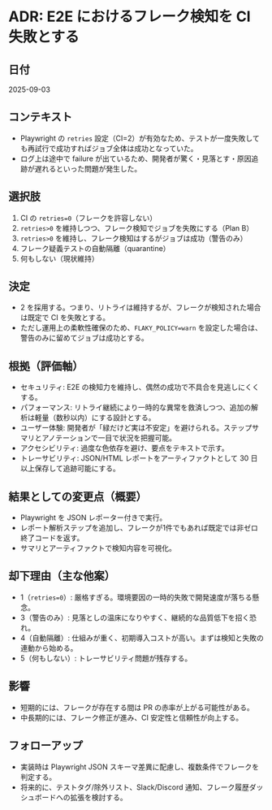 # ADR: E2E におけるフレーク検知を CI 失敗とする

## 日付
2025-09-03

## コンテキスト
- Playwright の `retries` 設定（CI=2）が有効なため、テストが一度失敗しても再試行で成功すればジョブ全体は成功となっていた。
- ログ上は途中で failure が出ているため、開発者が驚く・見落とす・原因追跡が遅れるといった問題が発生した。

## 選択肢
1. CI の `retries=0`（フレークを許容しない）
2. `retries>0` を維持しつつ、フレーク検知でジョブを失敗にする（Plan B）
3. `retries>0` を維持し、フレーク検知はするがジョブは成功（警告のみ）
4. フレーク疑義テストの自動隔離（quarantine）
5. 何もしない（現状維持）

## 決定
- 2 を採用する。つまり、リトライは維持するが、フレークが検知された場合は既定で CI を失敗とする。
- ただし運用上の柔軟性確保のため、`FLAKY_POLICY=warn` を設定した場合は、警告のみに留めてジョブは成功とする。

## 根拠（評価軸）
- セキュリティ: E2E の検知力を維持し、偶然の成功で不具合を見逃しにくくする。
- パフォーマンス: リトライ継続により一時的な異常を救済しつつ、追加の解析は軽量（数秒以内）にする設計とする。
- ユーザー体験: 開発者が「緑だけど実は不安定」を避けられる。ステップサマリとアノテーションで一目で状況を把握可能。
- アクセシビリティ: 過度な色依存を避け、要点をテキストで示す。
- トレーサビリティ: JSON/HTML レポートをアーティファクトとして 30 日以上保存して追跡可能にする。

## 結果としての変更点（概要）
- Playwright を JSON レポーター付きで実行。
- レポート解析ステップを追加し、フレークが1件でもあれば既定では非ゼロ終了コードを返す。
- サマリとアーティファクトで検知内容を可視化。

## 却下理由（主な他案）
- 1（`retries=0`）: 厳格すぎる。環境要因の一時的失敗で開発速度が落ちる懸念。
- 3（警告のみ）: 見落としの温床になりやすく、継続的な品質低下を招く恐れ。
- 4（自動隔離）: 仕組みが重く、初期導入コストが高い。まずは検知と失敗の連動から始める。
- 5（何もしない）: トレーサビリティ問題が残存する。

## 影響
- 短期的には、フレークが存在する間は PR の赤率が上がる可能性がある。
- 中長期的には、フレーク修正が進み、CI 安定性と信頼性が向上する。

## フォローアップ
- 実装時は Playwright JSON スキーマ差異に配慮し、複数条件でフレークを判定する。
- 将来的に、テストタグ/除外リスト、Slack/Discord 通知、フレーク履歴ダッシュボードへの拡張を検討する。

